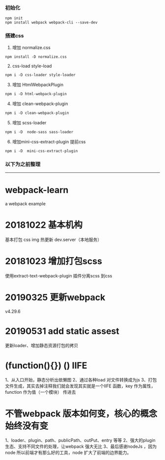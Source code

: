 ### 初始化
```
npm init
npm install webpack webpack-cli --save-dev
```
### 搭建css
1. 增加 normalize.css
```
npm install -D normalize.css
```
2. css-load style-load
```
npm i -D css-loader style-loader
```
3. 增加 HtmlWebpackPlugin
```
npm i -D html-webpack-plugin
```
4. 增加 clean-webpack-plugin
```
npm i -D clean-webpack-plugin
```
5. 增加 scss-loader 
```
npm i -D  node-sass sass-loader
```
6. 增加mini-css-extract-plugin 提前css
```
npm i -D  mini-css-extract-plugin
```

### 以下为之前整理
----------------------------------------------
# webpack-learn
a webpack  example
# 20181022 基本机构
  基本打包 css img 热更新 dev.server（本地服务）
# 20181023 增加打包scss
  使用extract-text-webpack-plugin 插件分离scss 到css
# 20190325 更新webpack
  v4.29.6
# 20190531 add static assest
  更新loader、增加静态资源打包的拷贝
# (function(){}) () IIFE
 1、从入口开始，静态分析出依懒图
 2、通过各种load 对文件转换成为js
 3、打包文件生成，其实去掉注释我们就会发现其实就是一个IIFE 函数，key 作为属性，function 作为值（一个模块）   传进去
 # 不管webpack 版本如何变，核心的概念始终没有变
 1、loader、plugin、path、publicPath、outPut、entry 等等
 2、强大的plugin 生态、支持不同文件的处理，让webpack 强大无比
 3、最后感谢nodeJs ，因为node 所以前端才有那么好的工具，node 扩大了前端的边界能力。





